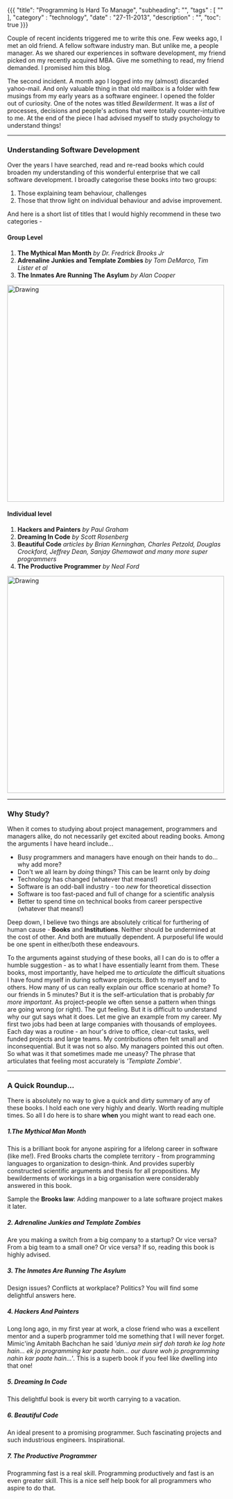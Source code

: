 {{{
    "title": "Programming Is Hard To Manage",
    "subheading": "",
    "tags" : [ "" ],
    "category" : "technology",
    "date" : "27-11-2013",
    "description" : "",
    "toc": true
}}}

Couple of recent incidents triggered me to write this one. Few weeks ago, I met an old friend. A fellow software industry man. But unlike me, a people manager. As we shared our experiences in software development, my friend picked on my recently acquired MBA. Give me something to read, my friend demanded. I promised him this blog.

The second incident. A month ago I logged into my (almost) discarded yahoo-mail. And only valuable thing in that old mailbox is a folder with few musings from my early years as a software engineer.  I opened the folder out of curiosity. One of the notes was titled *Bewilderment*. It was a *list* of processes, decisions and people's actions that were totally counter-intuitive to me. At the end of the piece I had advised myself to study psychology to understand things!

<hr>

### Understanding Software Development    
Over the years I have searched, read and re-read books which could broaden my understanding of this wonderful enterprise that we call software development. I broadly categorise these books into two groups: 

1. Those explaining team behaviour, challenges 
2. Those that throw light on individual behaviour and advise improvement. 

And here is a short list of titles that I would highly recommend in these two categories - 

#### Group Level
1. **The Mythical Man Month** *by Dr. Fredrick Brooks Jr*
2. **Adrenaline Junkies and Template Zombies** *by Tom DeMarco, Tim Lister et al*
3. **The Inmates Are Running The Asylum** *by Alan Cooper* 

<img src="http://bharathwrites.in/images/programmingIsHard/team.jpg" alt="Drawing" style="width: 500px;"/>

#### Individual level
1. **Hackers and Painters** *by Paul Graham*
2. **Dreaming In Code** *by Scott Rosenberg*
3. **Beautiful Code** *articles by Brian Kerninghan, Charles Petzold, Douglas Crockford, Jeffrey Dean, Sanjay Ghemawat and many more super programmers*
4. **The Productive Programmer** *by Neal Ford*

<img src="http://bharathwrites.in/images/programmingIsHard/individual.jpg" alt="Drawing" style="width: 500px;"/>

<hr>

### Why Study?
When it comes to studying about project management, programmers and managers alike, do not necessarily get excited about reading books. Among the arguments I have heard include...

* Busy programmers and managers have enough on their hands to do... why add more? 
* Don't we all learn by *doing* things? This can be learnt only by *doing*
* Technology has changed (whatever that means!) 
* Software is an odd-ball industry - too *new* for theoretical dissection 
* Software is too fast-paced and full of change for a scientific analysis
* Better to spend time on technical books from career perspective (whatever that means!)

Deep down, I believe two things are absolutely critical for furthering of human cause - **Books** and **Institutions**. Neither should be undermined at the cost of other. And both are mutually dependent. A purposeful life would be one spent in either/both these endeavours. 

To the arguments against studying of these books, all I can do is to offer a humble suggestion - as to what I have essentially learnt from them. These books, most importantly, have helped me to *articulate* the difficult situations I have found myself in during software projects. Both to myself and to others. How many of us can really explain our office scenario at home? To our friends in 5 minutes? But it is the self-articulation that is probably *far more important*. As project-people we often sense a pattern when things are going wrong (or right). The gut feeling. But it is difficult to understand why our gut says what it does. Let me give an example from my career. My first two jobs had been at large companies with thousands of employees. Each day was a routine - an hour's drive to office, clear-cut tasks, well funded projects and large teams. My contributions often felt small and inconsequential. But it was not so also. My managers pointed this out often. So what was it that sometimes made me uneasy? The phrase that articulates that feeling most accurately is *'Template Zombie'*.

<hr>

### A Quick Roundup...
There is absolutely no way to give a quick and dirty summary of any of these books.  I hold each one very highly and dearly. Worth reading multiple times. So all I do here is to share **when** you might want to read each one.

##### 1.The Mythical Man Month
This is a brilliant book for anyone aspiring for a lifelong career in software (like me!). Fred Brooks charts the complete territory - from programming languages to organization to design-think. And provides superbly constructed scientific arguments and thesis for all propositions. My bewilderments of workings in a big organisation were considerably answered in this book. 

Sample the **Brooks law**: Adding manpower to a late software project makes it later.


##### 2. Adrenaline Junkies and Template Zombies
Are you making a switch from a big company to a startup? Or vice versa? From a big team to a small one? Or vice versa? If so, reading this book is highly advised.


##### 3. The Inmates Are Running The Asylum
Design issues? Conflicts at workplace? Politics? You will find some delightful answers here.


##### 4. Hackers And Painters
Long long ago, in my first year at work, a close friend who was a excellent mentor and a superb programmer told me something that I will never forget. Mimic'ing Amitabh Bachchan he said *'duniya mein sirf doh tarah ke log hote hain... ek jo programming kar paate hain... our dusre woh jo programming nahin kar paate hain...'*. This is a superb book if you feel like dwelling into that one!


##### 5. Dreaming In Code
This delightful book is every bit worth carrying to a vacation.


##### 6. Beautiful Code
An ideal present to a promising programmer. Such fascinating projects and such industrious engineers. Inspirational.


##### 7. The Productive Programmer
Programming fast is a real skill. Programming productively and fast is an even greater skill. This is a nice self help book for all programmers who aspire to do that.
